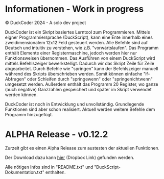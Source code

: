 # Informationen - Work in progress
© DuckCoder 2024 - A solo dev project

DuckCoder ist ein Skript basiertes Lerntool zum Programmieren. Mittels eigner Programmiersprache (DuckScript), kann eine Ente innerhalb eines zweidimensionalem 12x12 Feld gesteuert werden. Alle Befehle sind auf Deutsch und intuitiv zu verstehen, wie z.B. "vorwärtslaufen".
Das Programm enthält Elemente einer Registermaschine, jedoch werden hier nur Funktionsweisen übernommen. Das Ausführen von einem DuckScript wird mittels Befehlszeiger bewerkstelligt. Dadurch wir das Skript Zeile für Zeile abgearbeitet. Durch Befehle wie "springen" kann der Befehlszeiger manuell während des Skripts überschrieben werden.
Somit können einfache "if-Abfragen" oder Schleifen durch "springewenn" oder "springenichtwenn" umgesetzt werden.
Außerdem enthält das Programm 20 Register, wo ganze (auch negative) Ganzzahlen gespeichert und später im Skript verwendet werden können.

DuckCoder ist noch in Entwicklung und unvollständig. Grundlegende Funktionen sind aber schon realisiert. Aktuell werden weitere Befehle dem Programm hinzugefügt.

# ALPHA Release - v0.12.2
Zurzeit gibt es einen Alpha Release zum austesten der aktuellen Funktionen.

Der Download dazu kann [hier](https://www.dropbox.com/scl/fi/xb50elfynvfjj36fidt6j/ALPHA-Release-v0-12-2.zip?rlkey=k37lgtw4jjj5glwrsr15n63bf&dl=0) (Dropbox Link) gefunden werden.

Alle nötigen Infos sind in "README.txt" und "DuckScript-Dokumentation.txt" enthalten.
